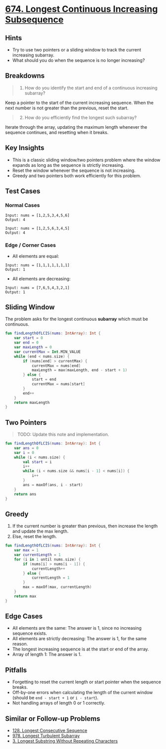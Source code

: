 # [674. Longest Continuous Increasing Subsequence](https://leetcode.com/problems/longest-continuous-increasing-subsequence/)

## Hints
- Try to use two pointers or a sliding window to track the current increasing subarray.
- What should you do when the sequence is no longer increasing?

## Breakdowns
> 1. How do you identify the start and end of a continuous increasing subarray?

Keep a pointer to the start of the current increasing sequence. When the next number is not greater than the previous, reset the start.

> 2. How do you efficiently find the longest such subarray?

Iterate through the array, updating the maximum length whenever the sequence continues, and resetting when it breaks.

## Key Insights
- This is a classic sliding window/two pointers problem where the window expands as long as the sequence is strictly increasing.
- Reset the window whenever the sequence is not increasing.
- Greedy and two pointers both work efficiently for this problem.

## Test Cases
### Normal Cases
```
Input: nums = [1,2,5,3,4,5,6]
Output: 4

Input: nums = [1,2,5,6,3,4,5]
Output: 4
```
### Edge / Corner Cases
* All elements are equal:
```
Input: nums = [1,1,1,1,1,1,1]
Output: 1
```

* All elements are decreasing:
```
Input: nums = [7,6,5,4,3,2,1]
Output: 1
```

## Sliding Window
The problem asks for the longest continuous **subarray** which must be continuous.

```kotlin
fun findLengthOfLCIS(nums: IntArray): Int {
    var start = 0
    var end = 0
    var maxLength = 0
    var currentMax = Int.MIN_VALUE
    while (end < nums.size) {
        if (nums[end] > currentMax) {
            currentMax = nums[end]
            maxLength = max(maxLength, end - start + 1)
        } else {
            start = end
            currentMax = nums[start]
        }
        end++
    }
    return maxLength
}
```

## Two Pointers
> TODO: Update this note and implementation.
```kotlin
fun findLengthOfLCIS(nums: IntArray): Int {
    var ans = 0
    var i = 0
    while (i < nums.size) {
        val start = i
        i++
        while (i < nums.size && nums[i - 1] < nums[i]) {
            i++
        }
        ans = maxOf(ans, i - start)
    }
    return ans
}
```

## Greedy
1. If the current number is greater than previous, then increase the length and update the max length.
2. Else, reset the length.
```kotlin
fun findLengthOfLCIS(nums: IntArray): Int {
    var max = 1
    var currentLength = 1
    for (i in 1 until nums.size) {
        if (nums[i] > nums[i - 1]) {
            currentLength++
        } else {
            currentLength = 1
        }
        max = maxOf(max, currentLength)
    }
    return max
}
```

## Edge Cases
- All elements are the same: The answer is 1, since no increasing sequence exists.
- All elements are strictly decreasing: The answer is 1, for the same reason.
- The longest increasing sequence is at the start or end of the array.
- Array of length 1: The answer is 1.

## Pitfalls
- Forgetting to reset the current length or start pointer when the sequence breaks.
- Off-by-one errors when calculating the length of the current window (should be `end - start + 1` or `i - start`).
- Not handling arrays of length 0 or 1 correctly.

## Similar or Follow-up Problems
- [128. Longest Consecutive Sequence](128.longest-consecutive-sequence.md)
- [978. Longest Turbulent Subarray](978.longest-turbulent-subarray.md)
- [3. Longest Substring Without Repeating Characters](3.longest-substring-without-repeating-characters.md)